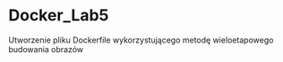 # Docker_Lab5
Utworzenie pliku Dockerfile wykorzystującego metodę wieloetapowego budowania obrazów 
